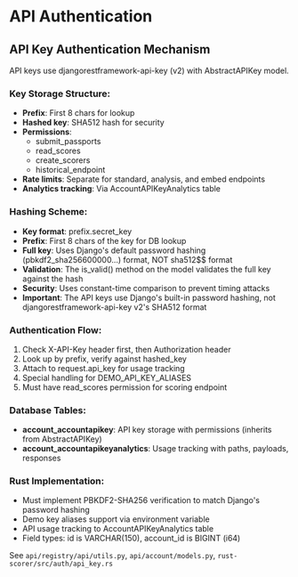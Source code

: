 # API Authentication

## API Key Authentication Mechanism

API keys use djangorestframework-api-key (v2) with AbstractAPIKey model.

### Key Storage Structure:
- **Prefix**: First 8 chars for lookup
- **Hashed key**: SHA512 hash for security
- **Permissions**: 
  - submit_passports
  - read_scores
  - create_scorers
  - historical_endpoint
- **Rate limits**: Separate for standard, analysis, and embed endpoints
- **Analytics tracking**: Via AccountAPIKeyAnalytics table

### Hashing Scheme:
- **Key format**: prefix.secret_key
- **Prefix**: First 8 chars of the key for DB lookup
- **Full key**: Uses Django's default password hashing (pbkdf2_sha256$600000$...) format, NOT sha512$$ format
- **Validation**: The is_valid() method on the model validates the full key against the hash
- **Security**: Uses constant-time comparison to prevent timing attacks
- **Important**: The API keys use Django's built-in password hashing, not djangorestframework-api-key v2's SHA512 format

### Authentication Flow:
1. Check X-API-Key header first, then Authorization header
2. Look up by prefix, verify against hashed_key
3. Attach to request.api_key for usage tracking
4. Special handling for DEMO_API_KEY_ALIASES
5. Must have read_scores permission for scoring endpoint

### Database Tables:
- **account_accountapikey**: API key storage with permissions (inherits from AbstractAPIKey)
- **account_accountapikeyanalytics**: Usage tracking with paths, payloads, responses

### Rust Implementation:
- Must implement PBKDF2-SHA256 verification to match Django's password hashing
- Demo key aliases support via environment variable
- API usage tracking to AccountAPIKeyAnalytics table
- Field types: id is VARCHAR(150), account_id is BIGINT (i64)

See `api/registry/api/utils.py`, `api/account/models.py`, `rust-scorer/src/auth/api_key.rs`